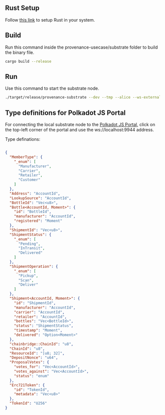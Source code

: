 ## Rust Setup

Follow [this link](https://www.rust-lang.org/tools/install) to setup Rust in your system.

## Build

Run this command inside the provenance-usecase/substrate folder to build the binary file.

```sh
cargo build --release
```

## Run

Use this command to start the substrate node.

```sh
./target/release/provenance-substrate --dev --tmp --alice --ws-external --rpc-external
```

## Type definitions for Polkadot JS Portal

For connecting the local substrate node to the [Polkadot JS Portal](https://portal.chain.centrifuge.io/#/explorer), click on the top-left corner of the portal and use the ws://localhost:9944 address.

Type definations: 

```json

{
  "MemberType": {
    "_enum": [
      "Manufacturer",
      "Carrier",
      "Retailer",
      "Customer"
    ]
  },
  "Address": "AccountId",
  "LookupSource": "AccountId",
  "BottleId": "Vec<u8>",
  "Bottle<AccountId, Moment>": {
    "id": "BottleId",
    "manufacturer": "AccountId",
    "registered": "Moment"
  },
  "ShipmentId": "Vec<u8>",
  "ShipmentStatus": {
    "_enum": [
      "Pending",
      "InTransit",
      "Delivered"
    ]
  },
  "ShipmentOperation": {
    "_enum": [
      "Pickup",
      "Scan",
      "Deliver"
    ]
  },
  "Shipment<AccountId, Moment>": {
    "id": "ShipmentId",
    "manufacturer": "AccountId",
    "carrier": "AccountId",
    "retailer": "AccountId",
    "bottles": "Vec<BottleId>",
    "status": "ShipmentStatus",
    "timestamp": "Moment",
    "delivered": "Option<Moment>"
  },
  "chainbridge::ChainId": "u8",
  "ChainId": "u8",
  "ResourceId": "[u8; 32]",
  "DepositNonce": "u64",
  "ProposalVotes": {
    "votes_for": "Vec<AccountId>",
    "votes_against": "Vec<AccountId>",
    "status": "enum"
  },
  "Erc721Token": {
    "id": "TokenId",
    "metadata": "Vec<u8>"
  },
  "TokenId": "U256"
}

```
